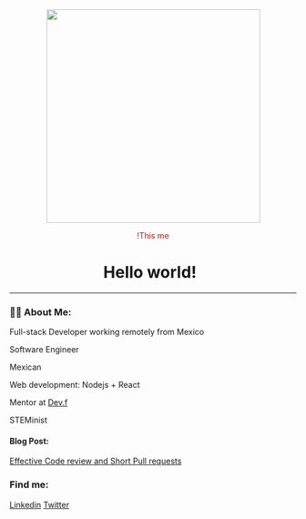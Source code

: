 
<div id="header" align="center">
  <img src="https://resizing.flixster.com/1rQSKDNaRUKCymeOpWpT3IvBNvE=/ems.ZW1zLXByZC1hc3NldHMvdHZzZWFzb24vUlRSVFRWOTAwNS53ZWJw" width="375"/>
  <p style="color:red;">!This me</p>
</div>

<h1 align="center">
  Hello world!
  <img src="https://media.giphy.com/media/MB31fRtwqzyE7zfdwJ/giphy.gif" width="4px"/>
</h1>

---

### 👩‍💻 About Me:
Full-stack Developer working remotely from Mexico
  <p>Software Engineer</p>
  <p>Mexican</p>
  <p>Web development: Nodejs + React </p>
  <p>Mentor at <a href="https://www.devf.la/">Dev.f</a></p>
  <p>STEMinist<p/>
  
  <h4>Blog Post: </h4>
  <a href="https://blog.unosquare.com/beyond-lgtm-3-tips-for-effective-code-reviews-and-short-pull-requests">Effective Code review and Short Pull requests</a>
  
  
  <h3>Find me:</h3>
  
  <a href="https://www.linkedin.com/in/krystel-baca-salayandia/">Linkedin</a>
  <a href="https://twitter.com/krystelbaca">Twitter</a>
<!--

---
### :fire: My Stats :

[![GitHub Streak](http://github-readme-streak-stats.herokuapp.com?user=krystelbaca&theme=dark&hide_border=true&date_format=M%20j%5B%2C%20Y%5D)](https://git.io/streak-stats)

**krystelbaca/krystelbaca** is a ✨ _special_ ✨ repository because its `README.md` (this file) appears on your GitHub profile.

Here are some ideas to get you started:

- 🔭 I’m currently working on ...
- 🌱 I’m currently learning ...
- 👯 I’m looking to collaborate on ...
- 🤔 I’m looking for help with ...
- 💬 Ask me about ...
- 📫 How to reach me: ...
- 😄 Pronouns: ...
- ⚡ Fun fact: ...
-->
